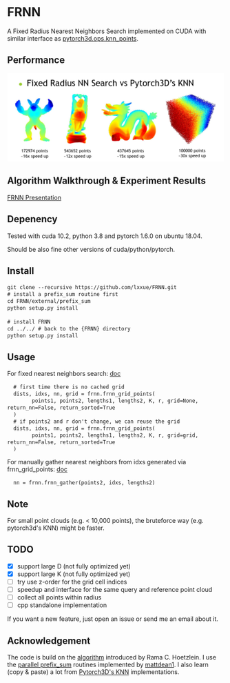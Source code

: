 # FRNN

A Fixed Radius Nearest Neighbors Search implemented on CUDA with similar interface as [pytorch3d.ops.knn_points](https://pytorch3d.readthedocs.io/en/latest/modules/ops.html#pytorch3d.ops.knn_points).

## Performance

![Performance](./images/teaser.png)

## Algorithm Walkthrough & Experiment Results

[FRNN Presentation](./frnn_pre.pdf)

## Depenency

Tested with cuda 10.2, python 3.8 and pytorch 1.6.0 on ubuntu 18.04.

Should be also fine other versions of cuda/python/pytorch.

## Install

```
git clone --recursive https://github.com/lxxue/FRNN.git
# install a prefix_sum routine first
cd FRNN/external/prefix_sum
python setup.py install

# install FRNN
cd ../../ # back to the {FRNN} directory
python setup.py install
```

## Usage

For fixed nearest neighbors search:
[doc](https://github.com/lxxue/FRNN/blob/59a4c8fdc786c64afd991919af39f1a65d4ec2ff/frnn/frnn.py#L154-L224)

```
  # first time there is no cached grid
  dists, idxs, nn, grid = frnn.frnn_grid_points(
        points1, points2, lengths1, lengths2, K, r, grid=None, return_nn=False, return_sorted=True
  )
  # if points2 and r don't change, we can reuse the grid
  dists, idxs, nn, grid = frnn.frnn_grid_points(
        points1, points2, lengths1, lengths2, K, r, grid=grid, return_nn=False, return_sorted=True
  )
```

For manually gather nearest neighbors from idxs generated via frnn_grid_points:
[doc](https://github.com/lxxue/FRNN/blob/59a4c8fdc786c64afd991919af39f1a65d4ec2ff/frnn/frnn.py#L268-L292)

```
  nn = frnn.frnn_gather(points2, idxs, lengths2)
```

## Note

For small point clouds (e.g. < 10,000 points), the bruteforce way (e.g. pytorch3d's KNN) might be faster.

## TODO

- [x] support large D (not fully optimized yet)
- [x] support large K (not fully optimized yet)
- [ ] try use z-order for the grid cell indices
- [ ] speedup and interface for the same query and reference point cloud
- [ ] collect all points within radius
- [ ] cpp standalone implementation

If you want a new feature, just open an issue or send me an email about it.

## Acknowledgement

The code is build on the [algorithm](https://on-demand.gputechconf.com/gtc/2014/presentations/S4117-fast-fixed-radius-nearest-neighbor-gpu.pdf) introduced by Rama C. Hoetzlein. I use the [parallel prefix_sum](https://github.com/lxxue/prefix_sum) routines implemented by [mattdean1](https://github.com/mattdean1/cuda). I also learn (copy & paste) a lot from [Pytorch3D's KNN](https://github.com/facebookresearch/pytorch3d/blob/master/pytorch3d/csrc/knn/knn.cu) implementations.

<!--
## TODO

1. Fix the problem of error for long thin objects
2. Support dimensions for arbitrary D
3. Support K > 32
4. KNN grid implementations
-->
